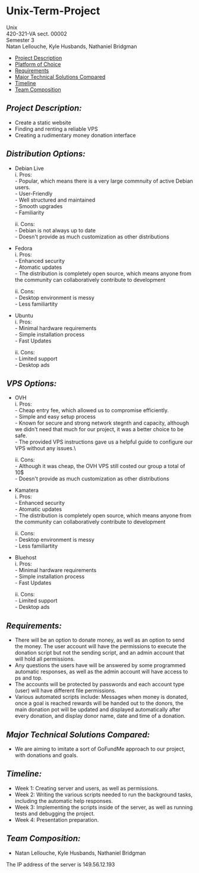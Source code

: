 # Unix-Term-Project
Unix\
420-321-VA  sect. 00002\
Semester 3\
Natan Lellouche, Kyle Husbands, Nathaniel Bridgman

- [Project Description](#project-description)
- [Platform of Choice](#platform-of-choice)
- [Requirements](#requirements)
- [Major Technical Solutions Compared](#major-technical-solutions-compared)
- [Timeline](#timeline)
- [Team Composition](#team-composition)

## *Project Description:*
  -	Create a static website
  -	Finding and renting a reliable VPS
  -	Creating a rudimentary money donation interface 
 
## *Distribution Options:*
  
  -	Debian Live\
      i.	Pros:\
        - Popular, which means there is a very large commnuity of active Debian users.\
        - User-Friendly\
        - Well structured and maintained\
        - Smooth upgrades\
        - Familiarity
        
      ii.	Cons:\
        - Debian is not always up to date\
        - Doesn't provide as much customization as other distributions

  -	Fedora\
      i.	Pros:\
        - Enhanced security\
        - Atomatic updates\
        - The distribution is completely open source, which means anyone from the community can collaboratively contribute to development
      
      ii.	Cons:\
        - Desktop environment is messy\
        - Less familiartity
  - Ubuntu\
      i.  Pros:\
        - Minimal hardware requirements\
        - Simple installation process\
        - Fast Updates
        
      ii. Cons:\
        - Limited support\
        - Desktop ads
## *VPS Options:*
 -	OVH\
      i.	Pros:\
        - Cheap entry fee, which allowed us to compromise efficiently.\
        - Simple and easy setup process\
        - Known for secure and strong network stegnth and capacity, 
          although we didn't need that much for our project, it was a better choice to be safe.\
        - The provided VPS instructions gave us a helpful guide to configure our VPS without any issues.\
        
      ii.	Cons:\
        - Although it was cheap, the OVH VPS still costed our group a total of 10$\
        - Doesn't provide as much customization as other distributions

  -	Kamatera\
      i.	Pros:\
        - Enhanced security\
        - Atomatic updates\
        - The distribution is completely open source, which means anyone from the community can collaboratively contribute to development
      
      ii.	Cons:\
        - Desktop environment is messy\
        - Less familiartity
  - Bluehost\
      i.  Pros:\
        - Minimal hardware requirements\
        - Simple installation process\
        - Fast Updates
        
      ii. Cons:\
        - Limited support\
        - Desktop ads
## *Requirements:*
  -	There will be an option to donate money, as well as an option to send the money. The user account will have the permissions to execute the donation script but not     the sending script, and an admin account that will hold all permissions.
  -	Any questions the users have will be answered by some programmed automatic responses, as well as the admin account will have access to ps and top.
  -	The accounts will be protected by passwords and each account type (user) will have different file permissions.
  -	Various automated scripts include: Messages when money is donated, once a goal is reached rewards will be handed out to the donors, the main donation pot will be       updated and displayed automatically after every donation, and display donor name, date and time of a donation.                    

## *Major Technical Solutions Compared:*
  -	We are aiming to imitate a sort of GoFundMe approach to our project, with donations and goals.

## *Timeline:*
  -	Week 1: Creating server and users, as well as permissions.
  -	Week 2: Writing the various scripts needed to run the background tasks, including the automatic help responses.
  -	Week 3: Implementing the scripts inside of the server, as well as running tests and debugging the project.
  -	Week 4: Presentation preparation.

## *Team Composition:*
  -	Natan Lellouche, Kyle Husbands, Nathaniel Bridgman

The IP address of the server is 149.56.12.193
